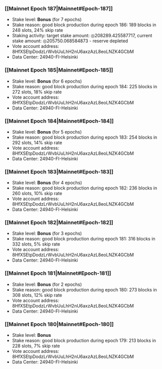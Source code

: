### [[Mainnet Epoch 187|Mainnet#Epoch-187]]
* Stake level: **Bonus** (for 7 epochs)
* Stake reason: good block production during epoch 186: 189 blocks in 248 slots, 24% skip rate
* Staking activity: target stake amount: ◎208289.425587717, current stake amount: ◎205750.068584873 - reserve depleted
* Vote account address: 8HfXSEtpDodzLrWvbUuLhH2nU6axzAzL8eoLNZK4GCbM
* Data Center: 24940-FI-Helsinki
### [[Mainnet Epoch 185|Mainnet#Epoch-185]]
* Stake level: **Bonus** (for 6 epochs)
* Stake reason: good block production during epoch 184: 225 blocks in 272 slots, 18% skip rate
* Vote account address: 8HfXSEtpDodzLrWvbUuLhH2nU6axzAzL8eoLNZK4GCbM
* Data Center: 24940-FI-Helsinki
### [[Mainnet Epoch 184|Mainnet#Epoch-184]]
* Stake level: **Bonus** (for 5 epochs)
* Stake reason: good block production during epoch 183: 254 blocks in 292 slots, 14% skip rate
* Vote account address: 8HfXSEtpDodzLrWvbUuLhH2nU6axzAzL8eoLNZK4GCbM
* Data Center: 24940-FI-Helsinki
### [[Mainnet Epoch 183|Mainnet#Epoch-183]]
* Stake level: **Bonus** (for 4 epochs)
* Stake reason: good block production during epoch 182: 236 blocks in 260 slots, 10% skip rate
* Vote account address: 8HfXSEtpDodzLrWvbUuLhH2nU6axzAzL8eoLNZK4GCbM
* Data Center: 24940-FI-Helsinki
### [[Mainnet Epoch 182|Mainnet#Epoch-182]]
* Stake level: **Bonus** (for 3 epochs)
* Stake reason: good block production during epoch 181: 316 blocks in 332 slots, 5% skip rate
* Vote account address: 8HfXSEtpDodzLrWvbUuLhH2nU6axzAzL8eoLNZK4GCbM
* Data Center: 24940-FI-Helsinki
### [[Mainnet Epoch 181|Mainnet#Epoch-181]]
* Stake level: **Bonus** (for 2 epochs)
* Stake reason: good block production during epoch 180: 273 blocks in 308 slots, 12% skip rate
* Vote account address: 8HfXSEtpDodzLrWvbUuLhH2nU6axzAzL8eoLNZK4GCbM
* Data Center: 24940-FI-Helsinki
### [[Mainnet Epoch 180|Mainnet#Epoch-180]]
* Stake level: **Bonus**
* Stake reason: good block production during epoch 179: 213 blocks in 228 slots, 7% skip rate
* Vote account address: 8HfXSEtpDodzLrWvbUuLhH2nU6axzAzL8eoLNZK4GCbM
* Data Center: 24940-FI-Helsinki